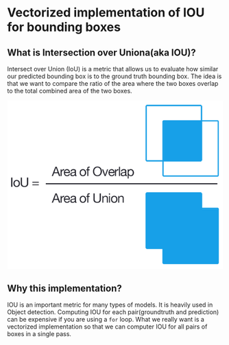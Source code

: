 # Vectorized implementation of IOU for bounding boxes

## What is Intersection over Uniona(aka IOU)?
Intersect over Union (IoU) is a metric that allows us to evaluate how similar our predicted bounding box is to the ground truth bounding box. The idea is that we want to compare the ratio of the area where the two boxes overlap to the total combined area of the two boxes. 

![alt text](./iou_equation.png)

## Why this implementation?
IOU is an important metric for many types of models. It is heavily used in Object detection. Computing IOU for each pair(groundtruth and prediction) can be expensive if you are using a `for` loop. What we really want is a vectorized implementation so that we can computer IOU for all pairs of boxes in a single pass.
